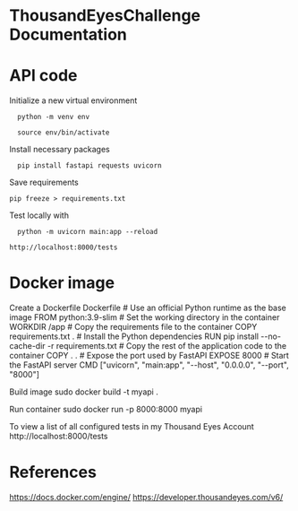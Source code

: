 # ThousandEyesChallenge Documentation

# API code
Initialize a new virtual environment 

	  python -m venv env 
	   
	  source env/bin/activate 
	  
Install necessary packages 

	  pip install fastapi requests uvicorn 
	  
Save requirements 

    pip freeze > requirements.txt 
    
Test locally with 

	  python -m uvicorn main:app --reload 
	  
    http://localhost:8000/tests 
    



# Docker image
Create a Dockerfile
	Dockerfile
      # Use an official Python runtime as the base image
      FROM python:3.9-slim
      # Set the working directory in the container
      WORKDIR /app
      # Copy the requirements file to the container
      COPY requirements.txt .
      # Install the Python dependencies
      RUN pip install --no-cache-dir -r requirements.txt
      # Copy the rest of the application code to the container
      COPY . .
      # Expose the port used by FastAPI
      EXPOSE 8000
      # Start the FastAPI server
      CMD ["uvicorn", "main:app", "--host", "0.0.0.0", "--port", "8000"]
      
Build image
	  sudo docker build -t myapi .
    
Run container
    sudo docker run -p 8000:8000 myapi
    
To view a list of all configured tests in my Thousand Eyes Account 
    http://localhost:8000/tests 

# References
  https://docs.docker.com/engine/
  https://developer.thousandeyes.com/v6/ 
